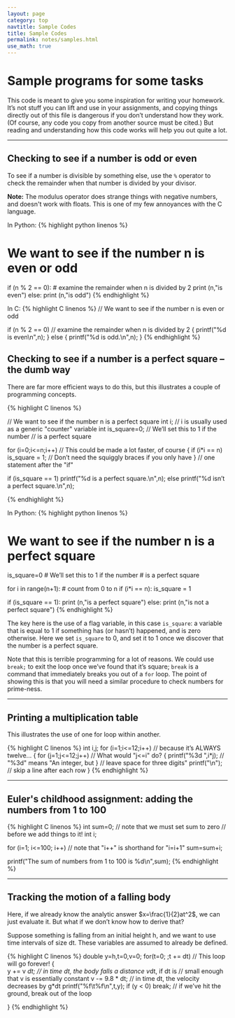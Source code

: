 ```yaml
---
layout: page
category: top
navtitle: Sample Codes
title: Sample Codes
permalink: notes/samples.html
use_math: true
---
```



# Sample programs for some tasks

This code is meant to give you some inspiration for writing your homework. It’s not stuff you can lift
and use in your assignments, and copying things directly out of this file is dangerous if you don’t understand
how they work. (Of course, any code you copy from another source must be cited.) But reading and
understanding how this code works will help you out quite a lot.

---

## Checking to see if a number is odd or even

To see if a number is divisible by something else, use the ```%``` operator
to check the remainder when that number is divided by your divisor.

**Note:** The modulus operator does strange things with negative numbers,
and doesn't work with floats. This is one of my few annoyances with the C
language.

In Python:
{% highlight python linenos %}
# We want to see if the number n is even or odd

if (n % 2 == 0): # examine the remainder when n is divided by 2
    print (n,"is even") 
else:
    print (n,"is odd") 
{% endhighlight %}

In C:
{% highlight C linenos %}
// We want to see if the number n is even or odd

if (n % 2 == 0) // examine the remainder when n is divided by 2
{
  printf("%d is even\n",n);
}
else
{
  printf("%d is odd.\n",n);
}
{% endhighlight %}

## Checking to see if a number is a perfect square – the dumb way

There are far more efficient ways to do this, but this illustrates a couple of programming concepts.

{% highlight C linenos %}

// We want to see if the number n is a perfect square
int i; // i is usually used as a generic "counter" variable
int is_square=0; // We’ll set this to 1 if the number 
                 // is a perfect square

for (i=0;i<=n;i++) // This could be made a lot faster, of course
{
  if (i*i == n)
    is_square = 1; // Don’t need the squiggly braces if you only have 
}                  // one statement after the "if"

if (is_square == 1)
  printf("%d is a perfect square.\n",n);
else
  printf("%d isn’t a perfect square.\n",n);

{% endhighlight %}


In Python:
{% highlight python linenos %}
# We want to see if the number n is a perfect square
is_square=0  # We’ll set this to 1 if the number 
             # is a perfect square

for i in range(n+1): # count from 0 to n 
    if (i*i == n):
        is_square = 1 

if (is_square == 1):
    print (n,"is a perfect square")
else:
    print (n,"is not a perfect square")
{% endhighlight %}


The key here is the use of a flag variable, in this case `is_square`: a variable that is equal to 1 
if something has (or hasn’t)
happened, and is zero otherwise. Here we set `is_square` to 0, and set it to 1 once we discover that the
number is a perfect square.

Note that this is terrible programming for a lot of reasons. We could use `break;` to exit the loop once
we’ve found that it’s square; `break` is a command that immediately breaks you out of a `for` loop. 
The point of showing this is that you will need a similar procedure
to check numbers for prime-ness.

---

## Printing a multiplication table
This illustrates the use of one for loop within another.

{% highlight C linenos %}
int i,j;
for (i=1;i<=12;i++) // because it’s ALWAYS twelve...
{
  for (j=1;j<=12;j++) // What would "j<=i" do?
  {
    printf("%3d ",i*j); // "%3d" means "An integer, but
  }                     // leave space for three digits"
  printf("\n"); // skip a line after each row
}
{% endhighlight %}

---

## Euler's childhood assignment: adding the numbers from 1 to 100

{% highlight C linenos %}
int sum=0;    // note that we must set sum to zero 
              // before we add things to it! 
int i;

for (i=1; i<=100; i++)   // note that "i++" is shorthand for "i=i+1"
  sum=sum+i;

printf("The sum of numbers from 1 to 100 is %d\n",sum);
{% endhighlight %}

---

## Tracking the motion of a falling body

Here, if we already know the analytic answer $x=\frac{1}{2}at^2$, we can just evaluate it. But what if we don’t know how to derive that?

Suppose something is falling from an initial height h, and we want to use time intervals of size dt. These
variables are assumed to already be defined.

{% highlight C linenos %}
double y=h,t=0,v=0;
for(t=0; ;t += dt) // This loop will go forever! 
{                  
  y += v *dt;    // in time dt, the body falls a distance v*dt, if dt is
                 // small enough that v is essentially constant
  v -= 9.8 * dt; // in time dt, the velocity decreases by g*dt
  printf("%f\t%f\n",t,y);
  if (y < 0)
    break; // if we’ve hit the ground, break out of the loop

}
{% endhighlight %}
